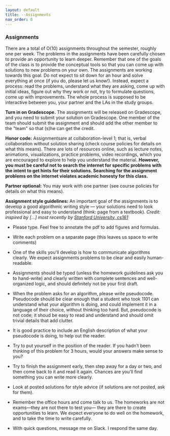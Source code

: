 ```yaml
---
layout: default 
title: --Assignments 
nav_order: 8
---
```



### Assignments 


There are a total of O(10) assignments throughout the semester, roughly one per week.  The problems in the assignments have been carefully chosen to provide an opportunity to learn deeper.  Remember that one of the goals of the class is to provide the conceptual tools so that you can come up with solutions to new problems on your own. The assignments are working towards this goal.  Do not expect to sit down for an hour and solve everything at once (if you do, please let us know!). Instead, expect a process: read the problems, understand what they are asking, come up with initial ideas, figure out why they work or not, try to formulate questions, come up with improvements. The whole process is supposed to be interactive between you, your partner and the LAs in the study groups. 

 __Turn in on Gradescope.__ The assignments will be  released on Gradescope, and you need to submit your solution on Gradescope. One member of the team should submit the assignment and should  add the other member to the "team" so that (s)he  can get the credit. 

__Honor code:__ Assignmentsare at collaboration-level 1; that is, verbal collaboration without solution sharing (check course policies for details on what this means).  There are lots of resources online, such as lecture notes, animations, visualizations, practice problems, video recordings, which you are encouraged to explore to help you understand the material. __However, you must be careful not to search the internet for specific problems with the intent to get hints for their solutions. Searching for the assignment problems on the internet violates academic honesty for this class.__

__Partner optional:__  You may work with one partner (see course policies for details on what this means). 

__Assignment style guidelines:__ An important goal of the assignments is to develop a good algorithmic writing style — your solutions need to look professional and easy to understand (think: page from a textbook).  _Credit:  inspired by [...]  most recently by [Stanford University, cs161](http://www-leland.stanford.edu/class/cs161/homework.html)_

* Please type. Feel free to annotate the pdf to add figures and formulas. 

* Write each problem on a separate page (this leaves us space to write comments)
 
* One of the skills you'll develop is how to communicate algorithms clearly. We expect  assignments problems to be clear and easily human-readable.  

* Assignments should  be typed (unless the homework guidelines ask you to hand-write) and clearly written with complete sentences and well-organized logic, and should definitely not be your first draft.

* When the problem asks for an algorithm,  please write pseudocode.  Pseudocode should be clear enough that a student who took 1101 can understand what your algorithm is doing, and could implement it in a language of their choice, without thinking too hard. But, pseudocode is not code; it shoud be easy to read and understand and should omit trivial details that add clutter. 

* It is good practice to include an English description of what your pseudocode is doing, to help out the reader. 

* Try to put yourself in the position of the reader. If you hadn’t been thinking of this problem for 3 hours, would your answers make sense to you? 

* Try to finish the assignment early, then step away for a day or two, and then come back to it and read it again. Chances are you’ll find something you can write more clearly. 

* Look at  posted solutions for style advice (if solutions are not posted, ask for them). 

* Remember the office hours and come talk to us. The homeworks are not exams—they are not there to test you— they are there to create opportunities to learn. We expect everyone to do well on the homework, and to take the time to write carefully. 

* With quick questions, message me on Slack.  I respond the same day. 


